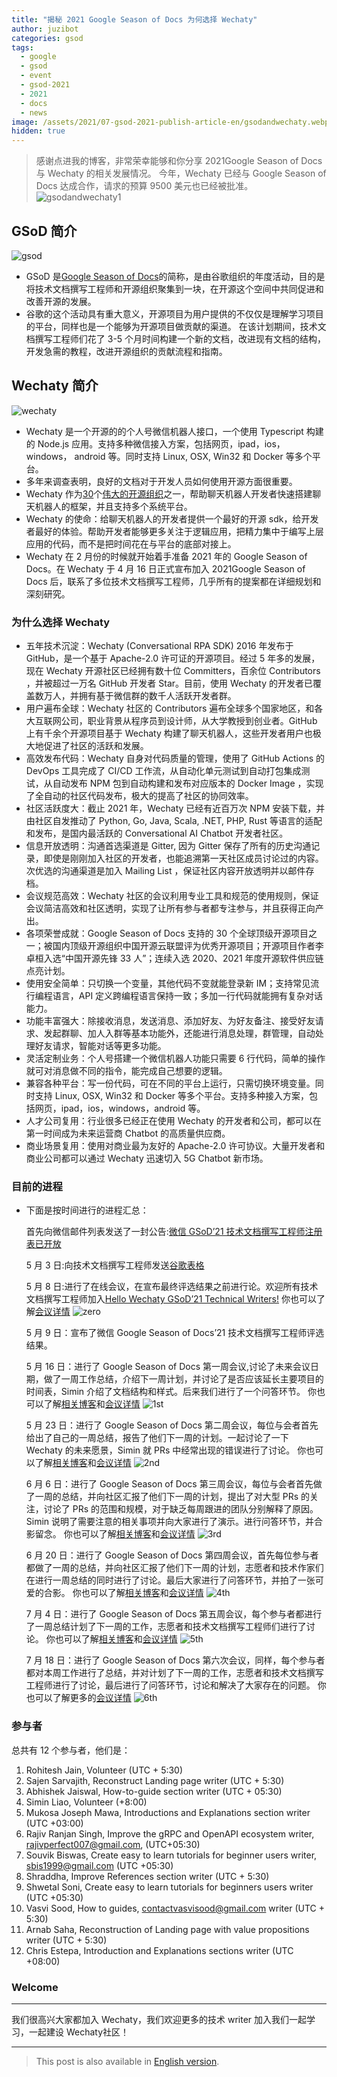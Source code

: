 ```yaml
---
title: "揭秘 2021 Google Season of Docs 为何选择 Wechaty"
author: juzibot
categories: gsod
tags:
  - google
  - gsod
  - event
  - gsod-2021
  - 2021
  - docs
  - news
image: /assets/2021/07-gsod-2021-publish-article-en/gsodandwechaty.webp
hidden: true
---
```


> 感谢点进我的博客，非常荣幸能够和你分享 2021Google Season of Docs 与 Wechaty 的相关发展情况。
> 今年，Wechaty 已经与 Google Season of Docs 达成合作，请求的预算 9500 美元也已经被批准。
> ![gsodandwechaty1](/assets/2021/07-gsod-2021-publish-article-en/gsodandwechaty1.webp)

## GSoD 简介

![gsod](/assets/2021/07-gsod-2021-publish-article-en/gsod.webp)

- GSoD 是[Google Season of Docs](https://developers.google.com/season-of-docs)的简称，是由谷歌组织的年度活动，目的是将技术文档撰写工程师和开源组织聚集到一块，在开源这个空间中共同促进和改善开源的发展。
- 谷歌的这个活动具有重大意义，开源项目为用户提供的不仅仅是理解学习项目的平台，同样也是一个能够为开源项目做贡献的渠道。
  在该计划期间，技术文档撰写工程师们花了 3-5 个月时间构建一个新的文档，改进现有文档的结构，开发急需的教程，改进开源组织的贡献流程和指南。

## Wechaty 简介

![wechaty](/assets/2021/07-gsod-2021-publish-article-en/wechaty.webp)

- Wechaty 是一个开源的的个人号微信机器人接口，一个使用 Typescript 构建的 Node.js 应用。支持多种微信接入方案，包括网页，ipad，ios，windows， android 等。同时支持 Linux, OSX, Win32 和 Docker 等多个平台。
- 多年来调查表明，良好的文档对于开发人员如何使用开源方面很重要。
- Wechaty 作为[30](https://developers.google.com/season-of-docs/docs/participants)个[伟大的开源组织](https://developers.google.com/season-of-docs/docs/participants)之一，帮助聊天机器人开发者快速搭建聊天机器人的框架，并且支持多个系统平台。
- Wechaty 的使命：给聊天机器人的开发者提供一个最好的开源 sdk，给开发者最好的体验。帮助开发者能够更多关注于逻辑应用，把精力集中于编写上层应用的代码，而不是把时间花在与平台的底部对接上。
- Wechaty 在 2 月份的时候就开始着手准备 2021 年的 Google Season of Docs。在 Wechaty 于 4 月 16 日正式宣布加入 2021Google Season of Docs 后，联系了多位技术文档撰写工程师，几乎所有的提案都在详细规划和深刻研究。

### 为什么选择 Wechaty

- 五年技术沉淀：Wechaty (Conversational RPA SDK) 2016 年发布于 GitHub，是一个基于 Apache-2.0 许可证的开源项目。经过 5 年多的发展，现在 Wechaty 开源社区已经拥有数十位 Committers，百余位 Contributors ，并被超过一万名 GitHub 开发者 Star。目前，使用 Wechaty 的开发者已覆盖数万人，并拥有基于微信群的数千人活跃开发者群。
- 用户遍布全球：Wechaty 社区的 Contributors 遍布全球多个国家地区，和各大互联网公司，职业背景从程序员到设计师，从大学教授到创业者。GitHub 上有千余个开源项目基于 Wechaty 构建了聊天机器人，这些开发者用户也极大地促进了社区的活跃和发展。
- 高效发布代码：Wechaty 自身对代码质量的管理，使用了 GitHub Actions 的 DevOps 工具完成了 CI/CD 工作流，从自动化单元测试到自动打包集成测试，从自动发布 NPM 包到自动构建和发布对应版本的 Docker Image ，实现了全自动的社区代码发布，极大的提高了社区的协同效率。
- 社区活跃度大：截止 2021 年，Wechaty 已经有近百万次 NPM 安装下载，并由社区自发推动了 Python, Go, Java, Scala, .NET, PHP, Rust 等语言的适配和发布，是国内最活跃的 Conversational AI Chatbot 开发者社区。
- 信息开放透明：沟通首选渠道是 Gitter, 因为 Gitter 保存了所有的历史沟通记录，即使是刚刚加入社区的开发者，也能追溯第一天社区成员讨论过的内容。次优选的沟通渠道是加入 Mailing List ，保证社区内容开放透明并以邮件存档。
- 会议规范高效：Wechaty 社区的会议利用专业工具和规范的使用规则，保证会议简洁高效和社区透明，实现了让所有参与者都专注参与，并且获得正向产出。
- 各项荣誉成就：Google Season of Docs 支持的 30 个全球顶级开源项目之一；被国内顶级开源组织中国开源云联盟评为优秀开源项目；开源项目作者李卓桓入选“中国开源先锋 33 人”；连续入选 2020、2021 年度开源软件供应链点亮计划。
- 使用安全简单：只切换一个变量，其他代码不变就能登录新 IM；支持常见流行编程语言，API 定义跨编程语言保持一致；多加一行代码就能拥有复杂对话能力。
- 功能丰富强大：除接收消息，发送消息、添加好友、为好友备注、接受好友请求、发起群聊、加人入群等基本功能外，还能进行消息处理，群管理，自动处理好友请求，智能对话等更多功能。
- 灵活定制业务：个人号搭建一个微信机器人功能只需要 6 行代码，简单的操作就可对消息做不同的指令，能完成自己想要的逻辑。
- 兼容各种平台：写一份代码，可在不同的平台上运行，只需切换环境变量。同时支持 Linux, OSX, Win32 和 Docker 等多个平台。支持多种接入方案，包括网页，ipad，ios，windows，android 等。
- 人才公司复用：行业很多已经正在使用 Wechaty 的开发者和公司，都可以在第一时间成为未来运营商 Chatbot 的高质量供应商。
- 商业场景复用：使用对商业最为友好的 Apache-2.0 许可协议。大量开发者和商业公司都可以通过 Wechaty 迅速切入 5G Chatbot 新市场。

### 目前的进程

- 下面是按时间进行的进程汇总：

  首先向微信邮件列表发送了一封公告:[微信 GSoD’21 技术文档撰写工程师注册表已开放](https://groups.google.com/g/wechaty/c/C7r1_GMRRa0)

  5 月 3 日:向技术文档撰写工程师发送[谷歌表格](https://forms.gle/2LDqrX5GUs6j9fJR9)

  5 月 8 日:进行了在线会议，在宣布最终评选结果之前进行论。欢迎所有技术文档撰写工程师加入[Hello Wechaty GSoD’21 Technical Writers!](https://wechaty.js.org/2021/05/08/gsod-2021-selected-technical-writers/)
  你也可以了解[会议详情](https://docs.google.com/document/d/1fVCk8qRYc4RKGMf2UY5HOe07hEhPUOpGC34v88GEFJg/edit#heading=h.edr3nzd8l43b)
  ![zero](/assets/2021/07-gsod-2021-publish-article-en/zero.webp)

  5 月 9 日：宣布了微信 Google Season of Docs’21 技术文档撰写工程师评选结果。

  5 月 16 日：进行了 Google Season of Docs 第一周会议,讨论了未来会议日期，做了一周工作总结，介绍下一周计划，并讨论了是否应该延长主要项目的时间表，Simin 介绍了文档结构和样式。后来我们进行了一个问答环节。
  你也可以了解[相关博客](https://wechaty.js.org/2021/05/16/gsod-2021-week1-meeting/)和[会议详情](https://docs.google.com/document/d/1fVCk8qRYc4RKGMf2UY5HOe07hEhPUOpGC34v88GEFJg/edit#heading=h.o69fqys8gbda)
  ![1st](/assets/2021/07-gsod-2021-publish-article-en/1st.webp)

  5 月 23 日：进行了 Google Season of Docs 第二周会议，每位与会者首先给出了自己的一周总结，报告了他们下一周的计划。一起讨论了一下 Wechaty 的未来愿景，Simin 就 PRs 中经常出现的错误进行了讨论。
  你也可以了解[相关博客](https://wechaty.js.org/2021/05/23/gsod-2021-second-meeting/)和[会议详情](https://docs.google.com/document/d/1fVCk8qRYc4RKGMf2UY5HOe07hEhPUOpGC34v88GEFJg/edit#heading=h.3ly9biu8mtyy)
  ![2nd](/assets/2021/07-gsod-2021-publish-article-en/2nd.webp)

  6 月 6 日：进行了 Google Season of Docs 第三周会议，每位与会者首先做了一周的总结，并向社区汇报了他们下一周的计划，提出了对大型 PRs 的关注，讨论了 PRs 的范围和规模，对于缺乏每周跟进的团队分别解释了原因。Simin 说明了需要注意的相关事项并向大家进行了演示。进行问答环节，并合影留念。
  你也可以了解[相关博客](https://wechaty.js.org/2021/06/06/gsod-2021-third-meeting/)和[会议详情](https://docs.google.com/document/d/1fVCk8qRYc4RKGMf2UY5HOe07hEhPUOpGC34v88GEFJg/edit#heading=h.lmf3j0zgmymr)
  ![3rd](/assets/2021/07-gsod-2021-publish-article-en/3rd.webp)

  6 月 20 日：进行了 Google Season of Docs 第四周会议，首先每位参与者都做了一周的总结，并向社区汇报了他们下一周的计划，志愿者和技术作家们在进行一周总结的同时进行了讨论。最后大家进行了问答环节，并拍了一张可爱的合影。
  你也可以了解[相关博客](https://wechaty.js.org/2021/06/22/gsod-2021-fourth-meeting/)和[会议详情](https://docs.google.com/document/d/1fVCk8qRYc4RKGMf2UY5HOe07hEhPUOpGC34v88GEFJg/edit#heading=h.3am6kd2l4v24)
  ![4th](/assets/2021/07-gsod-2021-publish-article-en/4th.webp)

  7 月 4 日：进行了 Google Season of Docs 第五周会议，每个参与者都进行了一周总结计划了下一周的工作，志愿者和技术文档撰写工程师们进行了讨论。
  你也可以了解[相关博客](https://wechaty.js.org/2021/07/06/gsod-2021-fifth-meeting/)和[会议详情](https://docs.google.com/document/d/1fVCk8qRYc4RKGMf2UY5HOe07hEhPUOpGC34v88GEFJg/edit#heading=h.s6s37xc2auay)
  ![5th](/assets/2021/07-gsod-2021-publish-article-en/5th.webp)

  7 月 18 日：进行了 Google Season of Docs 第六次会议，同样，每个参与者都对本周工作进行了总结，并对计划了下一周的工作，志愿者和技术文档撰写工程师进行了讨论，最后进行了问答环节，讨论和解决了大家存在的问题。
  你也可以了解更多的[会议详情](https://docs.google.com/document/d/1fVCk8qRYc4RKGMf2UY5HOe07hEhPUOpGC34v88GEFJg/edit#heading=h.i4kw5zu3yk32)
  ![6th](/assets/2021/07-gsod-2021-publish-article-en/6th.webp)

### 参与者

总共有 12 个参与者，他们是：

1. Rohitesh Jain, Volunteer (UTC + 5:30)
2. Sajen Sarvajith, Reconstruct Landing page writer (UTC + 5:30)
3. Abhishek Jaiswal, How-to-guide section writer (UTC + 05:30)
4. Simin Liao, Volunteer (+8:00)
5. Mukosa Joseph Mawa, Introductions and Explanations section writer (UTC +03:00)
6. Rajiv Ranjan Singh, Improve the gRPC and OpenAPI ecosystem writer, rajivperfect007@gmail.com, (UTC+05:30)
7. Souvik Biswas, Create easy to learn tutorials for beginner users writer, sbis1999@gmail.com (UTC +05:30)
8. Shraddha, Improve References section writer (UTC + 5:30)
9. Shwetal Soni, Create easy to learn tutorials for beginners users writer (UTC +05:30)
10. Vasvi Sood, How to guides, contactvasvisood@gmail.com writer (UTC + 5:30)
11. Arnab Saha, Reconstruction of Landing page with value propositions writer (UTC + 5:30)
12. Chris Estepa, Introduction and Explanations sections writer (UTC +08:00)

### Welcome

---
我们很高兴大家都加入 Wechaty，我们欢迎更多的技术 writer 加入我们一起学习，一起建设 Wechaty社区！

---

> This post is also available in [English version](/2021/07/16/gsod-2021-publish-article-en/).
